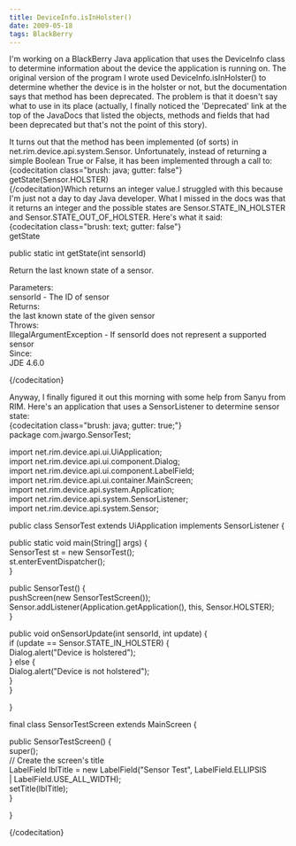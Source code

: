 ```yaml
---
title: DeviceInfo.isInHolster()
date: 2009-05-18
tags: BlackBerry
---
```


I'm working on a BlackBerry Java application that uses the DeviceInfo class to determine information about the device the application is running on. The original version of the program I wrote used DeviceInfo.isInHolster() to determine whether the device is in the holster or not, but the documentation says that method has been deprecated. The problem is that it doesn't say what to use in its place (actually, I finally noticed the 'Deprecated' link at the top of the JavaDocs that listed the objects, methods and fields that had been deprecated but that's not the point of this story).  
  
It turns out that the method has been implemented (of sorts) in net.rim.device.api.system.Sensor. Unfortunately, instead of returning a simple Boolean True or False, it has been implemented through a call to:  
{codecitation class="brush: java; gutter: false"}  
getState(Sensor.HOLSTER)  
{/codecitation}Which returns an integer value.I struggled with this because I'm just not a day to day Java developer. What I missed in the docs was that it returns an integer and the possible states are Sensor.STATE\_IN\_HOLSTER and Sensor.STATE\_OUT\_OF\_HOLSTER. Here's what it said:  
{codecitation class="brush: text; gutter: false"}  
getState  
  
public static int getState(int sensorId)  
  
Return the last known state of a sensor.  
  
Parameters:  
sensorId - The ID of sensor  
Returns:  
the last known state of the given sensor  
Throws:  
IllegalArgumentException - If sensorId does not represent a supported sensor  
Since:  
JDE 4.6.0

{/codecitation}

Anyway, I finally figured it out this morning with some help from Sanyu from RIM. Here's an application that uses a SensorListener to determine sensor state:  
{codecitation class="brush: java; gutter: true;"}  
package com.jwargo.SensorTest;  
  
import net.rim.device.api.ui.UiApplication;  
import net.rim.device.api.ui.component.Dialog;  
import net.rim.device.api.ui.component.LabelField;  
import net.rim.device.api.ui.container.MainScreen;  
import net.rim.device.api.system.Application;  
import net.rim.device.api.system.SensorListener;  
import net.rim.device.api.system.Sensor;  
  
public class SensorTest extends UiApplication implements SensorListener {  
  
public static void main(String\[\] args) {  
SensorTest st = new SensorTest();  
st.enterEventDispatcher();  
}  
  
public SensorTest() {  
pushScreen(new SensorTestScreen());  
Sensor.addListener(Application.getApplication(), this, Sensor.HOLSTER);  
}  
  
public void onSensorUpdate(int sensorId, int update) {  
if (update == Sensor.STATE\_IN\_HOLSTER) {  
Dialog.alert("Device is holstered");                
} else {  
Dialog.alert("Device is not holstered");  
}  
}  
  
}  
  
final class SensorTestScreen extends MainScreen {  
  
public SensorTestScreen() {  
super();  
// Create the screen's title  
LabelField lblTitle = new LabelField("Sensor Test", LabelField.ELLIPSIS  
| LabelField.USE\_ALL\_WIDTH);  
setTitle(lblTitle);  
}  
  
}

{/codecitation}